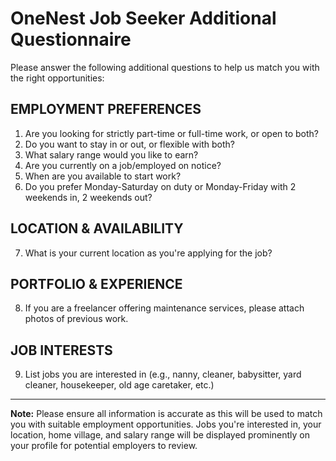 # OneNest Job Seeker Additional Questionnaire

Please answer the following additional questions to help us match you with the right opportunities:

## EMPLOYMENT PREFERENCES
1. Are you looking for strictly part-time or full-time work, or open to both?
2. Do you want to stay in or out, or flexible with both?
3. What salary range would you like to earn?
4. Are you currently on a job/employed on notice?
5. When are you available to start work?
6. Do you prefer Monday-Saturday on duty or Monday-Friday with 2 weekends in, 2 weekends out?

## LOCATION & AVAILABILITY
7. What is your current location as you're applying for the job?

## PORTFOLIO & EXPERIENCE
8. If you are a freelancer offering maintenance services, please attach photos of previous work.

## JOB INTERESTS
9. List jobs you are interested in (e.g., nanny, cleaner, babysitter, yard cleaner, housekeeper, old age caretaker, etc.)

---

**Note:** Please ensure all information is accurate as this will be used to match you with suitable employment opportunities. Jobs you're interested in, your location, home village, and salary range will be displayed prominently on your profile for potential employers to review.
